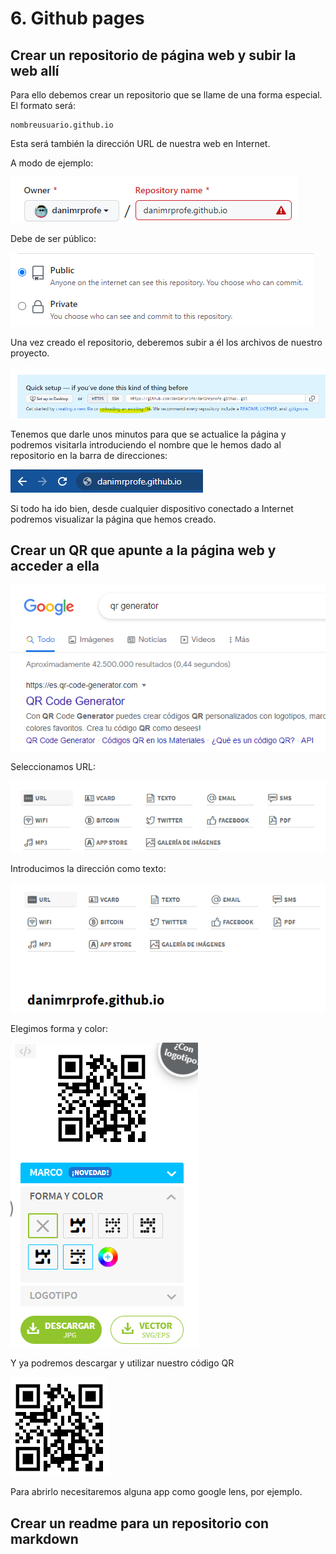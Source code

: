 # 6. Github pages

## Crear un repositorio de página web y subir la web allí

Para ello debemos crear un repositorio que se llame de una forma especial. El formato será:

```
nombreusuario.github.io
```

Esta será también la dirección URL de nuestra web en Internet.

A modo de ejemplo:

![imagen](img/2022-10-07-17-20-11.png)

Debe de ser público:

![imagen](img/2022-10-07-17-21-07.png)

Una vez creado el repositorio, deberemos subir a él los archivos de nuestro proyecto.

![imagen](img/2022-10-07-17-22-00.png)

Tenemos que darle unos minutos para que se actualice la página y podremos visitarla introduciendo el nombre que le hemos dado al repositorio en la barra de direcciones:

![imagen](img/2022-10-07-17-22-48.png)

Si todo ha ido bien, desde cualquier dispositivo conectado a Internet podremos visualizar la página que hemos creado.

## Crear un QR que apunte a la página web y acceder a ella

![imagen](img/2022-10-07-17-23-38.png)

Seleccionamos URL:

![imagen](img/2022-10-07-17-23-57.png)

Introducimos la dirección como texto:

![imagen](img/2022-10-07-17-24-47.png)

Elegimos forma y color:

![imagen](img/2022-10-07-17-25-40.png)

Y ya podremos descargar y utilizar nuestro código QR

![imagen](img/2022-10-07-17-26-15.png)

Para abrirlo necesitaremos alguna app como google lens, por ejemplo.

## Crear un readme para un repositorio con markdown
